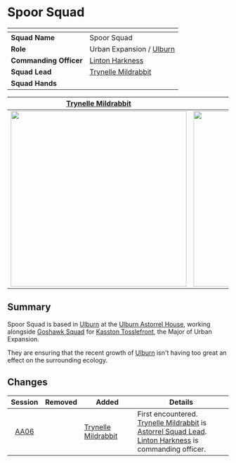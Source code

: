 # Spoor Squad

| []() | |
| --- | --- |
| **Squad Name** | Spoor Squad | squad.2
| **Role** | Urban Expansion / [Ulburn](../../../places/villages/ulburn.md) |
| **Commanding Officer** | [Linton Harkness](../../../characters/linton-harkness.md) |
| **Squad Lead** | [Trynelle Mildrabbit](../../../characters/trynelle-mildrabbit.md) |
| **Squad Hands** | |

| [Trynelle Mildrabbit](../../../characters/trynelle-mildrabbit.md) | Name | Name | Name |
|:---:|:---:|:---:|:---:|
| <img src="https://raw.githubusercontent.com/jesskelsall/astarus-images/main/characters/portraits/imageid.png" height="400" /> | <img src="https://raw.githubusercontent.com/jesskelsall/astarus-images/main/characters/portraits/imageid.png" height="400" /> | <img src="https://raw.githubusercontent.com/jesskelsall/astarus-images/main/characters/portraits/imageid.png" height="400" /> | <img src="https://raw.githubusercontent.com/jesskelsall/astarus-images/main/characters/portraits/imageid.png" height="400" /> |

## Summary

Spoor Squad is based in [Ulburn](../../../places/villages/ulburn.md) at the [Ulburn Astorrel House](../../../places/buildings/ulburn-astorrel-house.md), working alongside [Goshawk Squad](goshawk-squad.md) for [Kasston Tosslefront](../../../characters/kasston-tosslefront.md), the Major of Urban Expansion.

They are ensuring that the recent growth of [Ulburn](../../../places/villages/ulburn.md) isn't having too great an effect on the surrounding ecology.

## Changes

| Session | Removed | Added | Details |
|:---:| --- | --- | --- |
| [AA06](../../../sessions/AA06.md) || [Trynelle Mildrabbit](../../../characters/trynelle-mildrabbit.md) | First encountered.<br>[Trynelle Mildrabbit](../../../characters/trynelle-mildrabbit.md) is [Astorrel Squad Lead](../ranks/astorrel-squad-lead.md).<br>[Linton Harkness](../../../characters/linton-harkness.md) is commanding officer.<br> |
